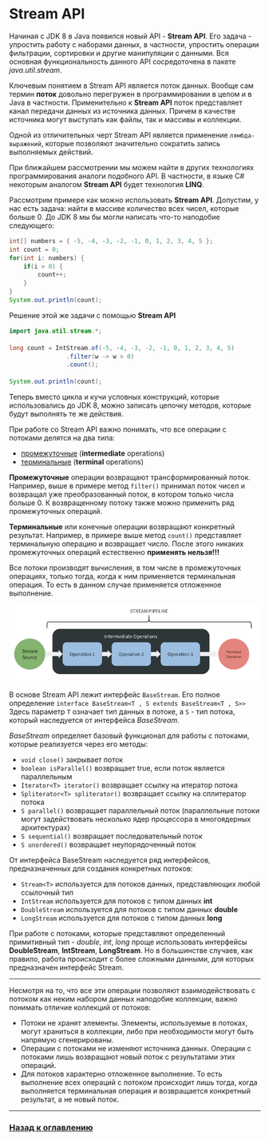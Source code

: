 # Stream API
   
Начиная с JDK 8 в Java появился новый API - **Stream API**.
Его задача - упростить работу с наборами данных, в частности, упростить операции фильтрации, сортировки и другие манипуляции с данными.
Вся основная функциональность данного API сосредоточена в пакете _java.util.stream_.

Ключевым понятием в Stream API является поток данных.
Вообще сам термин **поток** довольно перегружен в программировании в целом и в Java в частности.
Применительно к **Stream API** поток представляет канал передачи данных из источника данных.
Причем в качестве источника могут выступать как файлы, так и массивы и коллекции.

Одной из отличительных черт Stream API является применение `лямбда-выражений`, которые позволяют значительно сократить запись выполняемых действий.

При ближайшем рассмотрении мы можем найти в других технологиях программирования аналоги подобного API.
В частности, в языке C# некоторым аналогом **Stream API** будет технология **LINQ**.

Рассмотрим примере как можно использовать **Stream API**.
Допустим, у нас есть задача: найти в массиве количество всех чисел, которые больше 0.
До JDK 8 мы бы могли написать что-то наподобие следующего:

```java
int[] numbers = { -5, -4, -3, -2, -1, 0, 1, 2, 3, 4, 5 };
int count = 0;
for(int i: numbers) {
    if(i > 0) {
        count++;
    }
}
System.out.println(count);
```

Решение этой же задачи с помощью **Stream API**

```java
import java.util.stream.*;

long count = IntStream.of(-5, -4, -3, -2, -1, 0, 1, 2, 3, 4, 5)
                .filter(w -> w > 0)
                .count();

System.out.println(count);
```

Теперь вместо цикла и кучи условных конструкций, которые использовались до JDK 8,
можно записать цепочку методов, которые будут выполнять те же действия.

При работе со Stream API важно понимать, что все операции с потоками делятся на два типа:

-   [промежуточные](./intermediate/stream_api_intermediate_operations.md) (**intermediate** operations)
-   [терминальные](./terminal/stream_api_terminal_operations.md) (**terminal** operations)

**Промежуточные** операции возвращают трансформированный поток.
Например, выше в примере метод `filter()` принимал поток чисел и возвращал уже преобразованный поток, в котором только числа больше 0.
К возвращенному потоку также можно применить ряд промежуточных операций.

**Терминальные** или конечные операции возвращают конкретный результат.
Например, в примере выше метод `count()` представляет терминальную операцию и возвращает число.
После этого никаких промежуточных операций естественно **применять нельзя!!!**

Все потоки производят вычисления, в том числе в промежуточных операциях,
только тогда, когда к ним применяется терминальная операция.
То есть в данном случае применяется отложенное выполнение.

![](stream_api_pipeline.png)

В основе Stream API лежит интерфейс `BaseStream`. Его полное определение `interface BaseStream<T , S extends BaseStream<T , S>>`
Здесь параметр `T` означает тип данных в потоке, а `S` - тип потока, который наследуется от интерфейса _BaseStream_.

_BaseStream_ определяет базовый функционал для работы с потоками, которые реализуется через его методы:

-   `void close()` закрывает поток
-   `boolean isParallel()` возвращает true, если поток является параллельным
-   `Iterator<Т> iterator()` возвращает ссылку на итератор потока
-   `Spliterator<Т> spliterator()` возвращает ссылку на сплитератор потока
-   `S parallel()` возвращает параллельный поток (параллельные потоки могут задействовать несколько ядер процессора в многоядерных архитектурах)
-   `S sequential()` возвращает последовательный поток
-   `S unordered()` возвращает неупорядоченный поток

От интерфейса BaseStream наследуется ряд интерфейсов, предназначенных для создания конкретных потоков:

-   `Stream<T>` используется для потоков данных, представляющих любой ссылочный тип
-   `IntStream` используется для потоков с типом данных **int**
-   `DoubleStream` используется для потоков с типом данных **double**
-   `LongStream` используется для потоков с типом данных **long**

При работе с потоками, которые представляют определенный примитивный тип - _double_, _int_, _long_ проще использовать
интерфейсы **DoubleStream**, **IntStream**, **LongStream**.
Но в большинстве случаев, как правило, работа происходит с более сложными данными, для которых предназначен интерфейс Stream<T>.

---

Несмотря на то, что все эти операции позволяют взаимодействовать с потоком как неким набором данных наподобие коллекции,
важно понимать отличие коллекций от потоков:

-   Потоки не хранят элементы.
    Элементы, используемые в потоках, могут храниться в коллекции, либо при необходимости могут быть напрямую сгенерированы.
-   Операции с потоками не изменяют источника данных.
    Операции с потоками лишь возвращают новый поток с результатами этих операций.
-   Для потоков характерно отложенное выполнение.
    То есть выполнение всех операций с потоком происходит лишь тогда,
    когда выполняется терминальная операция и возвращается конкретный результат, а не новый поток.

---

### [Назад к оглавлению](../README.md)